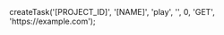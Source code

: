 <?php

use Appwrite\Client;
use Appwrite\Services\Projects;

$client = new Client();

$client
    setProject('')
    setKey('')
;

$projects = new Projects($client);

$result = $projects->createTask('[PROJECT_ID]', '[NAME]', 'play', '', 0, 'GET', 'https://example.com');